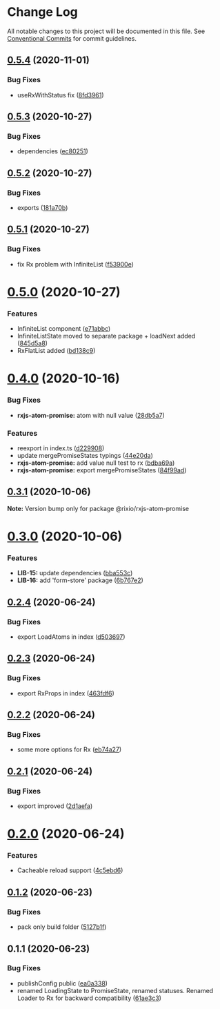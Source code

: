 # Change Log

All notable changes to this project will be documented in this file.
See [Conventional Commits](https://conventionalcommits.org) for commit guidelines.

## [0.5.4](https://github.com/roborox/rixio/compare/@rixio/rxjs-atom-promise@0.5.3...@rixio/rxjs-atom-promise@0.5.4) (2020-11-01)


### Bug Fixes

* useRxWithStatus fix ([8fd3961](https://github.com/roborox/rixio/commit/8fd3961ed3f56a73eccdbe93a9a65f5ccf9d33ba))





## [0.5.3](https://github.com/roborox/rixio/compare/@rixio/rxjs-atom-promise@0.5.2...@rixio/rxjs-atom-promise@0.5.3) (2020-10-27)


### Bug Fixes

* dependencies ([ec80251](https://github.com/roborox/rixio/commit/ec80251362638bb5f7108ebd090ba4a1f245a55e))





## [0.5.2](https://github.com/roborox/rixio/compare/@rixio/rxjs-atom-promise@0.5.1...@rixio/rxjs-atom-promise@0.5.2) (2020-10-27)


### Bug Fixes

* exports ([181a70b](https://github.com/roborox/rixio/commit/181a70b4f083e6c3909e58be0611c36b1b2c8d64))





## [0.5.1](https://github.com/roborox/rixio/compare/@rixio/rxjs-atom-promise@0.5.0...@rixio/rxjs-atom-promise@0.5.1) (2020-10-27)


### Bug Fixes

* fix Rx problem with InfiniteList ([f53900e](https://github.com/roborox/rixio/commit/f53900e24e3ef392402b59cd2260f8d26febd383))





# [0.5.0](https://github.com/roborox/rixio/compare/@rixio/rxjs-atom-promise@0.4.0...@rixio/rxjs-atom-promise@0.5.0) (2020-10-27)


### Features

* InfiniteList component ([e71abbc](https://github.com/roborox/rixio/commit/e71abbc4fdbcc962a37f00b152d7d6137e35e831))
* InfiniteListState moved to separate package + loadNext added ([845d5a8](https://github.com/roborox/rixio/commit/845d5a8bc995078303000d58010ab7eae6204ce5))
* RxFlatList added ([bd138c9](https://github.com/roborox/rixio/commit/bd138c924a75198e9d049feca5de4d98a2266bf2))





# [0.4.0](https://github.com/roborox/rixio/compare/@rixio/rxjs-atom-promise@0.3.1...@rixio/rxjs-atom-promise@0.4.0) (2020-10-16)


### Bug Fixes

* **rxjs-atom-promise:** atom with null value ([28db5a7](https://github.com/roborox/rixio/commit/28db5a7b780563eeb553aead0fe52d406939c831))


### Features

* reexport in index.ts ([d229908](https://github.com/roborox/rixio/commit/d229908885141fa5088fe0651054b439274483d7))
* update mergePromiseStates typings ([44e20da](https://github.com/roborox/rixio/commit/44e20dad3a7856d11ce304c1478c48ab1975e982))
* **rxjs-atom-promise:** add value null test to rx ([bdba69a](https://github.com/roborox/rixio/commit/bdba69ac5ddbae5df7623c57c4ee10dff1a7a835))
* **rxjs-atom-promise:** export mergePromiseStates ([84f99ad](https://github.com/roborox/rixio/commit/84f99adfdd4a077fd84afeaf48fd9584f0d1a345))





## [0.3.1](https://github.com/roborox/rixio/compare/@rixio/rxjs-atom-promise@0.3.0...@rixio/rxjs-atom-promise@0.3.1) (2020-10-06)

**Note:** Version bump only for package @rixio/rxjs-atom-promise





# [0.3.0](https://github.com/roborox/rixio/compare/@rixio/rxjs-atom-promise@0.2.4...@rixio/rxjs-atom-promise@0.3.0) (2020-10-06)


### Features

* **LIB-15:** update dependencies ([bba553c](https://github.com/roborox/rixio/commit/bba553c7a4404412055e7173dae7f4ac39bc9ef2))
* **LIB-16:** add 'form-store' package ([6b767e2](https://github.com/roborox/rixio/commit/6b767e2bdae8a1154bfc276d7f39018e7fd261d6))





## [0.2.4](https://github.com/roborox/rixio/compare/@rixio/rxjs-atom-promise@0.2.3...@rixio/rxjs-atom-promise@0.2.4) (2020-06-24)


### Bug Fixes

* export LoadAtoms in index ([d503697](https://github.com/roborox/rixio/commit/d503697f17a4df2fa968deaf745a07f3503eabb7))





## [0.2.3](https://github.com/roborox/rixio/compare/@rixio/rxjs-atom-promise@0.2.2...@rixio/rxjs-atom-promise@0.2.3) (2020-06-24)


### Bug Fixes

* export RxProps in index ([463fdf6](https://github.com/roborox/rixio/commit/463fdf68fd8302d36554761e7741cf7612fe5bbf))





## [0.2.2](https://github.com/roborox/rixio/compare/@rixio/rxjs-atom-promise@0.2.1...@rixio/rxjs-atom-promise@0.2.2) (2020-06-24)


### Bug Fixes

* some more options for Rx ([eb74a27](https://github.com/roborox/rixio/commit/eb74a270b5f5808e81d2d829a7aa189f60853153))





## [0.2.1](https://github.com/roborox/rixio/compare/@rixio/rxjs-atom-promise@0.2.0...@rixio/rxjs-atom-promise@0.2.1) (2020-06-24)


### Bug Fixes

* export improved ([2d1aefa](https://github.com/roborox/rixio/commit/2d1aefa11044858457e5820d89c785553309ae70))





# [0.2.0](https://github.com/roborox/rixio/compare/@rixio/rxjs-atom-promise@0.1.2...@rixio/rxjs-atom-promise@0.2.0) (2020-06-24)


### Features

* Cacheable reload support ([4c5ebd6](https://github.com/roborox/rixio/commit/4c5ebd67355fd5f26bc2afe54586131e53bb4a65))





## [0.1.2](https://github.com/roborox/rixio/compare/@rixio/rxjs-atom-promise@0.1.1...@rixio/rxjs-atom-promise@0.1.2) (2020-06-23)


### Bug Fixes

* pack only build folder ([5127b1f](https://github.com/roborox/rixio/commit/5127b1fed29447f3be5cd976cd64a472e2d4d683))





## 0.1.1 (2020-06-23)


### Bug Fixes

* publishConfig public ([ea0a338](https://github.com/roborox/rixio/commit/ea0a338e4e68ac480fff1787d544f5e1416b6467))
* renamed LoadingState to PromiseState, renamed statuses. Renamed Loader to Rx for backward compatibility ([61ae3c3](https://github.com/roborox/rixio/commit/61ae3c3e5a02f5c771643fd92b118d0844e5deaf))
